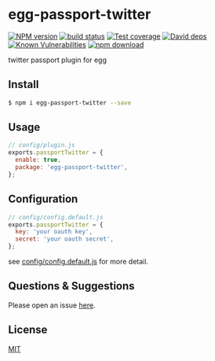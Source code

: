 # egg-passport-twitter

[![NPM version][npm-image]][npm-url]
[![build status][travis-image]][travis-url]
[![Test coverage][codecov-image]][codecov-url]
[![David deps][david-image]][david-url]
[![Known Vulnerabilities][snyk-image]][snyk-url]
[![npm download][download-image]][download-url]

[npm-image]: https://img.shields.io/npm/v/egg-passport-twitter.svg?style=flat-square
[npm-url]: https://npmjs.org/package/egg-passport-twitter
[travis-image]: https://img.shields.io/travis/eggjs/egg-passport-twitter.svg?style=flat-square
[travis-url]: https://travis-ci.org/eggjs/egg-passport-twitter
[codecov-image]: https://img.shields.io/codecov/c/github/eggjs/egg-passport-twitter.svg?style=flat-square
[codecov-url]: https://codecov.io/github/eggjs/egg-passport-twitter?branch=master
[david-image]: https://img.shields.io/david/eggjs/egg-passport-twitter.svg?style=flat-square
[david-url]: https://david-dm.org/eggjs/egg-passport-twitter
[snyk-image]: https://snyk.io/test/npm/egg-passport-twitter/badge.svg?style=flat-square
[snyk-url]: https://snyk.io/test/npm/egg-passport-twitter
[download-image]: https://img.shields.io/npm/dm/egg-passport-twitter.svg?style=flat-square
[download-url]: https://npmjs.org/package/egg-passport-twitter

twitter passport plugin for egg

## Install

```bash
$ npm i egg-passport-twitter --save
```

## Usage

```js
// config/plugin.js
exports.passportTwitter = {
  enable: true,
  package: 'egg-passport-twitter',
};
```

## Configuration

```js
// config/config.default.js
exports.passportTwitter = {
  key: 'your oauth key',
  secret: 'your oauth secret',
};
```

see [config/config.default.js](config/config.default.js) for more detail.

## Questions & Suggestions

Please open an issue [here](https://github.com/eggjs/egg/issues).

## License

[MIT](LICENSE.txt)
